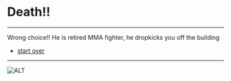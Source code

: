 # Death!!
---
Wrong choice!! He is retired MMA fighter, he dropkicks you off the building

* [start over](../README.md)
---
![ALT](https://media.giphy.com/media/MlMl5tEnohzZm/giphy.gif)